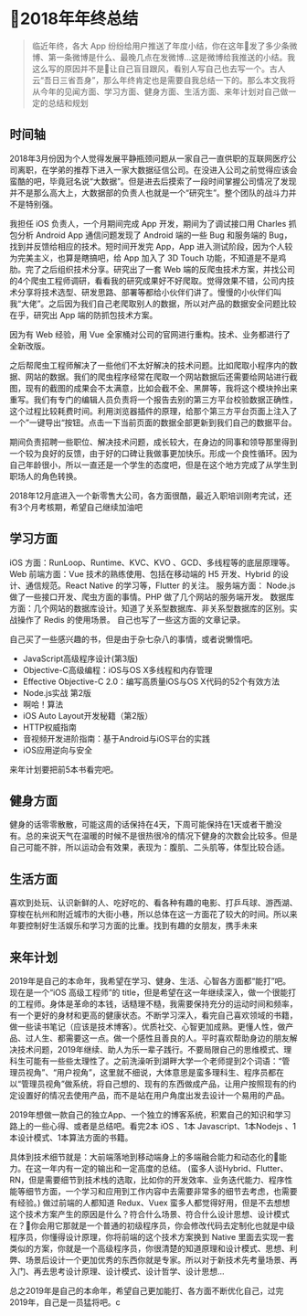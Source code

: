# 2018年年终总结

> 临近年终，各大 App 纷纷给用户推送了年度小结，你在这年发了多少条微博、第一条微博是什么、最晚几点在发微博...这是微博给我推送的小结。我这么写的原因并不是让自己盲目跟风，看别人写自己也去写一个。古人云“吾日三省吾身”，那么年终肯定也是需要自我总结一下的。那么本文我将从今年的见闻方面、学习方面、健身方面、生活方面、来年计划对自己做一定的总结和规划

## 时间轴

2018年3月份因为个人觉得发展平静瓶颈问题从一家自己一直供职的互联网医疗公司离职，在学弟的推荐下进入一家大数据征信公司。在没进入公司之前觉得应该会蛮酷的吧，毕竟冠名说“大数据”。但是进去后摸索了一段时间掌握公司情况了发现并不是那么高大上，大数据部的负责人也就是一个“研究生”。整个团队的战斗力并不是特别强。

我担任 iOS 负责人，一个月期间完成 App 开发，期间为了调试接口用 Charles 抓包分析 Android App 通信问题发现了 Android 端的一些 Bug 和服务端的 Bug，找到并反馈给相应的技术。短时间开发完 App，App 进入测试阶段，因为个人较为完美主义，也算是瞎搞吧，给 App 加入了 3D Touch 功能，不知道是不是鸡肋。完了之后组织技术分享。研究出了一套 Web 端的反爬虫技术方案，并找公司的4个爬虫工程师调研，看看我的研究成果好不好爬取。觉得效果不错，公司内技术分享将技术选型、研发思路、部署等都给小伙伴们讲了。慢慢的小伙伴们叫我“大佬”。之后因为我们自己老爬取别人的数据，所以对产品的数据安全问题比较在乎，研究出 App 端的防抓包技术方案。

因为有 Web 经验，用 Vue 全家桶对公司的官网进行重构。技术、业务都进行了全新改版。

之后帮爬虫工程师解决了一些他们不太好解决的技术问题。比如爬取小程序内的数据、网站的数据。我们的爬虫程序经常在爬取一个网站数据后还需要给网站进行截图，现有的截图的成果会不太满意，比如会截不全、黑屏等，我将这个模块拎出来重写。我们有专门的编辑人员负责将一个报告去别的第三方平台校验数据正确性，这个过程比较耗费时间。利用浏览器插件的原理，给那个第三方平台页面上注入了一个”一键导出“按钮。点击一下当前页面的数据全部更新到我们自己的数据平台。

期间负责招聘一些职位、解决技术问题，成长较大，在身边的同事和领导那里得到一个较为良好的反馈，由于好的口碑让我做事更加快乐。形成一个良性循环。因为自己年龄很小，所以一直还是一个学生的态度吧，但是在这个地方完成了从学生到职场人的角色转换。

2018年12月底进入一个新零售大公司，各方面很酷，最近入职培训刚考完试，还有3个月考核期，希望自己继续加油吧


## 学习方面

iOS 方面：RunLoop、Runtime、KVC、KVO 、GCD、多线程等的底层原理等。
Web 前端方面：Vue 技术的熟练使用、包括在移动端的 H5 开发、Hybrid 的设计、通信规范。React Native 的学习等，Flutter 的关注。
服务端方面： Node.js 做了一些接口开发、爬虫方面的事情。PHP 做了几个网站的服务端开发。
数据库方面：几个网站的数据库设计。知道了关系型数据库、非关系型数据库的区别。实战操作了 Redis 的使用场景。
自己也写了一些这方面的文章记录。


自己买了一些感兴趣的书，但是由于杂七杂八的事情，或者说懒惰吧。
- JavaScript高级程序设计(第3版)
- Objective-C高级编程：iOS与OS X多线程和内存管理
- Effective Objective-C 2.0：编写高质量iOS与OS X代码的52个有效方法
- Node.js实战 第2版
- 啊哈！算法
- iOS Auto Layout开发秘籍（第2版）
- HTTP权威指南
- 音视频开发进阶指南：基于Android与iOS平台的实践
- iOS应用逆向与安全

来年计划要把前5本书看完吧。


## 健身方面

健身的话零零散散，可能这周的话保持在4天，下周可能保持在1天或者干脆没有。总的来说天气在温暖的时候不是很热很冷的情况下健身的次数会比较多。但是自己可能不胖，所以运动会有效果，表现为：腹肌、二头肌等，体型比较合适。

## 生活方面

喜欢到处玩、认识新鲜的人、吃好吃的、看各种有趣的电影、打乒乓球、游西湖、穿梭在杭州和附近城市的大街小巷，所以总体在这一方面花了较大的时间。所以来年要控制好生活娱乐和学习方面的比重。找到有趣的女朋友，携手未来

## 来年计划

2019年是自己的本命年，我希望在学习、健身、生活、心智各方面都“能打”吧。现在是一个“iOS 高级工程师”的 title，但是希望在这一年继续深入，做一个很能打的工程师。身体是革命的本钱，话糙理不糙，我需要保持充分的运动时间和频率，有一个更好的身材和更高的健康状态。不断学习深入，看完自己喜欢领域的书籍，做一些读书笔记（应该是技术博客）。优质社交、心智更加成熟。更懂人性，做产品、过人生、都需要这一点。做一个感性且善良的人。平时喜欢帮助身边的朋友解决技术问题，2019年继续、助人为乐一辈子践行。不要局限自己的思维模式、理科生可能有一些些太理性了。之前洗澡听到湖畔大学一个老师提到2个词语：“管理员视角”、“用户视角”，这里就不细说，大体意思是蛮多理科生、程序员都在以“管理员视角”做系统，将自己想的、现有的东西做成产品，让用户按照现有的约定设置好的情况去使用产品，而不是站在用户角度出发去设计一个易用的产品。


2019年想做一款自己的独立App、一个独立的博客系统，积累自己的知识和学习路上的一些心得、或者是总结吧。看完2本 iOS 、1本 Javascript、1本Nodejs 、1本设计模式、1本算法方面的书籍。

具体到技术细节就是：大前端落地到移动端身上的多端融合能力和动态化的能力。在这一年内有一定的输出和一定高度的总结。
(蛮多人谈Hybrid、Flutter、RN，但是需要细节到技术栈的选取，比如你的开发效率、业务迭代能力、程序性能等细节方面，一个学习和应用到工作内容中去需要非常多的细节去考虑，也需要有经验。)
做过前端的人都知道 Redux、Vuex 蛮多人都觉得好用，但是不去想想这个技术方案产生的原因是什么？符合什么场景、符合什么设计思想、设计模式在？你会用它那就是一个普通的初级程序员，你会修改代码去定制化也就是中级程序员，你懂得设计原理，你将前端的这个技术方案换到 Native 里面去实现一套类似的方案，你就是一个高级程序员，你很清楚的知道原理和设计模式、思想、利弊、场景后设计一个更加优秀的东西你就是专家。所以对于新技术先考量场景、再入门、再去思考设计原理、设计模式、设计哲学、设计思想...

总之2019年是自己的本命年，希望自己更加能打、各方面不断优化自己，过完2019年，自己是一员猛将吧。c
